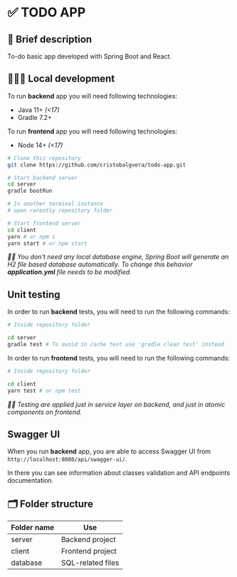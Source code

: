 # ✅ TODO APP

## 📝 Brief description

To-do basic app developed with Spring Boot and React.

## 🧑🏻‍💻 Local development

To run **backend** app you will need following technologies:

- Java 11+ _(<17)_
- Gradle 7.2+

To run **frontend** app you will need following technologies:

- Node 14+ _(<17)_

```bash
# Clone this repository
git clone https://github.com/cristobalgvera/todo-app.git

# Start backend server
cd server
gradle bootRun

# In another terminal instance
# open recently repository folder

# Start frontend server
cd client
yarn # or npm i
yarn start # or npm start
```

_☝🏻 You don't need any local database engine, Spring Boot will generate an H2 file based database automatically. To change this behavior **application.yml** file needs to be modified._

## Unit testing

In order to run **backend** tests, you will need to run the following commands:

```bash
# Inside repository folder

cd server
gradle test # To avoid in cache test use 'gradle clean test' instead
```

In order to run **frontend** tests, you will need to run the following commands:

```bash
# Inside repository folder

cd client
yarn test # or npm test
```

_☝🏻 Testing are applied just in service layer on backend, and just in atomic components on frontend._

## Swagger UI

When you run **backend** app, you are able to access Swagger UI from `http://localhost:8080/api/swagger-ui/`.

In there you can see information about classes validation and API endpoints documentation.

## 🗂 Folder structure

| Folder name | Use               |
| ----------- | ----------------- |
| server      | Backend project   |
| client      | Frontend project  |
| database    | SQL-related files |
